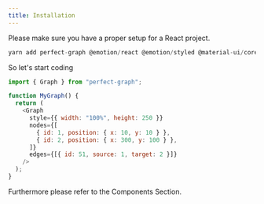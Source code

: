 ```yaml
---
title: Installation
---
```


Please make sure you have a proper setup for a React project.

```js
yarn add perfect-graph @emotion/react @emotion/styled @material-ui/core @material-ui/icons semantic-ui-css semantic-ui-react colay colay-ui immer react-beautiful-dnd @rjsf/core @rjsf/material-ui @rjsf/semantic-ui
```

So let's start coding

```js
import { Graph } from "perfect-graph";

function MyGraph() {
  return (
    <Graph
      style={{ width: "100%", height: 250 }}
      nodes={[
        { id: 1, position: { x: 10, y: 10 } },
        { id: 2, position: { x: 300, y: 100 } },
      ]}
      edges={[{ id: 51, source: 1, target: 2 }]}
    />
  );
}
```

Furthermore please refer to the Components Section.
